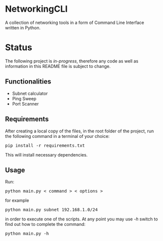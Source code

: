 # NetworkingCLI
A collection of networking tools in a form of Command Line Interface written in Python.
# Status
The following project is <i>in-progress</i>, therefore any code as well as information in this README file is subject to change.
## Functionalities
* Subnet calculator
* Ping Sweep
* Port Scanner
## Requirements
After creating a local copy of the files, in the root folder of the project, run the following command in a terminal of your choice:
<pre>pip install -r requirements.txt</pre>
This will install necessary dependencies.
## Usage
Run:
<pre>python main.py &lt command &gt &lt options &gt</pre>
for example
<pre>python main.py subnet 192.168.1.0/24</pre>
in order to execute one of the scripts.
At any point you may use <i>-h</i> switch to find out how to complete the command:
<pre>python main.py -h</pre>
